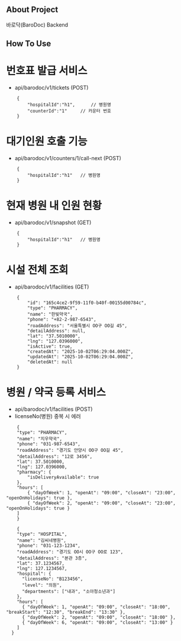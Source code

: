 ## About Project

바로닥(BaroDoc) Backend


## How To Use

# 번호표 발급 서비스
- api/barodoc/v1/tickets (POST)
```
    {
        "hospitalId":"h1",      // 병원명
        "counterId":"1"     // 카운터 번호
    }
```

# 대기인원 호출 기능
- api/barodoc/v1/counters/1/call-next (POST)
```
    {
        "hospitalId":"h1"   // 병원명
    }
```

# 현재 병원 내 인원 현황
- api/barodoc/v1/snapshot (GET)
```
    {
        "hospitalId":"h1"   // 병원명
    }
```

# 시설 전체 조회
- api/barodoc/v1/facilities (GET)
```
    {
        "id": "165c4ce2-9f59-11f0-b40f-00155d00784c",
        "type": "PHARMACY",
        "name": "한빛약국",
        "phone": "+82-2-987-6543",
        "roadAddress": "서울특별시 OO구 OO길 45",
        "detailAddress": null,
        "lat": "37.5010000",
        "lng": "127.0396000",
        "isActive": true,
        "createdAt": "2025-10-02T06:29:04.000Z",
        "updatedAt": "2025-10-02T06:29:04.000Z",
        "deletedAt": null
    }
```

# 병원 / 약국 등록 서비스
- api/barodoc/v1/facilities (POST)
- licenseNo(병원) 중복 시 에러
```
    {
    "type": "PHARMACY",
    "name": "지우약국",
    "phone": "031-987-6543",
    "roadAddress": "경기도 안양시 OO구 OO길 45",
    "detailAddress": "12로 3456",
    "lat": 37.5010000,
    "lng": 127.0396000,
    "pharmacy": {
        "isDeliveryAvailable": true
    },
    "hours": [
        { "dayOfWeek": 1, "openAt": "09:00", "closeAt": "23:00", "openOnHolidays": true },
        { "dayOfWeek": 2, "openAt": "09:00", "closeAt": "23:00", "openOnHolidays": true }
    ]
    }

    {
    "type": "HOSPITAL",
    "name": "김씨네병원",
    "phone": "031-123-1234",
    "roadAddress": "경기도 OO시 OO구 OO로 123",
    "detailAddress": "본관 3층",
    "lat": 37.1234567,
    "lng": 127.1234567,
    "hospital": {
      "licenseNo": "B123456",
      "level": "의원",
      "departments": ["내과", "소아청소년과"]
    },
    "hours": [
      { "dayOfWeek": 1, "openAt": "09:00", "closeAt": "18:00", "breakStart": "12:30", "breakEnd": "13:30" },
      { "dayOfWeek": 2, "openAt": "09:00", "closeAt": "18:00" },
      { "dayOfWeek": 6, "openAt": "09:00", "closeAt": "13:00" }
    ]
  }
```
